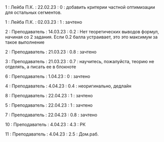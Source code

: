 1 : Лейба П.К. : 22.02.23 : 0 : добавить критерии частной оптимизации для остальных сегментов.

1 : Лейба П.К. : 02.03.23 : 1 : зачтено

2 : Преподаватель : 14.03.23 : 0.2 : Нет теоретических выводов формул, начиная со 2 задания. Если 0.2 балла устраивает, это это максимум за такое выполнение

2 : Преподаватель : 21.03.23 : 0.8 : зачтено

3 : Преподаватель : 21.03.23 : 0.7 : научитесь, пожалуйста, теорию не отделять, а писать ее в блокноте

6 : Преподаватель : 1.04.23 : 0 : зачтено

4 : Преподаватель : 4.04.23 : 0.4 : неоригинально, дедлайн

8 : Преподаватель : 22.04.23 : 1 : зачтено

5 : Преподаватель : 22.04.23 : 1 : зачтено

7 : Преподаватель : 22.04.23 : 0.8 : зачтено

10 : Преподаватель : 4.04.23 : 4.3 : РК

11 : Преподаватель : 4.04.23 : 2.5 : Дом.раб.
